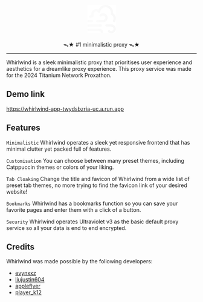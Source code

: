 <div align="center">
  <img src="./public/whirlwind.png" height="75" /> <br /> <br>
ᯓ★ #1 minimalistic proxy ᯓ★
</div>

<hr />
Whirlwind is a sleek minimalistic proxy that prioritises user experience and aesthetics for a dreamlike proxy experience. This proxy service was made for the 2024 Titanium Network Proxathon. 

## Demo link 

https://whirlwind-app-twydsbzria-uc.a.run.app

## Features

`Minimalistic` Whirlwind operates a sleek yet responsive frontend that has minimal clutter yet packed full of features.

`Customisation` You can choose between many preset themes, including Catppuccin themes or colors of your liking.

`Tab Cloaking` Change the title and favicon of Whirlwind from a wide list of preset tab themes, no more trying to find the favicon link of your desired website!

`Bookmarks` Whirlwind has a bookmarks function so you can save your favorite pages and enter them with a click of a button.

`Security` Whirlwind operates Ultraviolet v3 as the basic default proxy service so all your data is end to end encrypted.


## Credits

Whirlwind was made possible by the following developers:

- [evynxxz](https://github.com/evynnn)
- [liujustin604](https://github.com/liujustin604)
- [appleflyer](https://github.com/appleflyerv3)
- [player_k12](https://github.com/player-k12)
